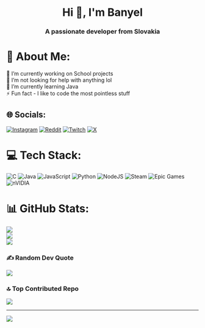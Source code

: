 <h1 align="center">Hi 👋, I'm Banyel</h1>
<h3 align="center">A passionate developer from Slovakia</h3>

# 💫 About Me:
🔭 I’m currently working on School projects<br>🤝 I’m not looking for help with anything lol<br>🌱 I’m currently learning Java<br>⚡ Fun fact - I like to code the most pointless stuff


## 🌐 Socials:
[![Instagram](https://img.shields.io/badge/Instagram-%23E4405F.svg?logo=Instagram&logoColor=white)](https://instagram.com/banyelll) [![Reddit](https://img.shields.io/badge/Reddit-%23FF4500.svg?logo=Reddit&logoColor=white)](https://reddit.com/user/Danielius194) [![Twitch](https://img.shields.io/badge/Twitch-%239146FF.svg?logo=Twitch&logoColor=white)](https://twitch.tv/banyell) [![X](https://img.shields.io/badge/X-black.svg?logo=X&logoColor=white)](https://x.com/danielius194) 

# 💻 Tech Stack:
![C](https://img.shields.io/badge/c-%2300599C.svg?style=for-the-badge&logo=c&logoColor=white) ![Java](https://img.shields.io/badge/java-%23ED8B00.svg?style=for-the-badge&logo=openjdk&logoColor=white) ![JavaScript](https://img.shields.io/badge/javascript-%23323330.svg?style=for-the-badge&logo=javascript&logoColor=%23F7DF1E) ![Python](https://img.shields.io/badge/python-3670A0?style=for-the-badge&logo=python&logoColor=ffdd54) ![NodeJS](https://img.shields.io/badge/node.js-6DA55F?style=for-the-badge&logo=node.js&logoColor=white) ![Steam](https://img.shields.io/badge/steam-%23000000.svg?style=for-the-badge&logo=steam&logoColor=white) ![Epic Games](https://img.shields.io/badge/epicgames-%23313131.svg?style=for-the-badge&logo=epicgames&logoColor=white) ![nVIDIA](https://img.shields.io/badge/nVIDIA-%2376B900.svg?style=for-the-badge&logo=nVIDIA&logoColor=white)
# 📊 GitHub Stats:
![](https://github-readme-stats.vercel.app/api?username=B4nyel&theme=one_dark_pro&hide_border=false&include_all_commits=true&count_private=true)<br/>
![](https://github-readme-streak-stats.herokuapp.com/?user=B4nyel&theme=one_dark_pro&hide_border=false)<br/>
![](https://github-readme-stats.vercel.app/api/top-langs/?username=B4nyel&theme=one_dark_pro&hide_border=false&include_all_commits=true&count_private=true&layout=compact)

### ✍️ Random Dev Quote
![](https://quotes-github-readme.vercel.app/api?type=horizontal&theme=dark)

### 🔝 Top Contributed Repo
![](https://github-contributor-stats.vercel.app/api?username=B4nyel&limit=5&theme=one_dark_pro&combine_all_yearly_contributions=true)

---
[![](https://visitcount.itsvg.in/api?id=B4nyel&icon=4&color=12)](https://visitcount.itsvg.in)

<!-- Proudly created with GPRM ( https://gprm.itsvg.in ) -->
